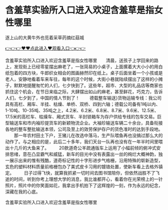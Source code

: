 # 含羞草实验所入口进入欢迎含羞草是指女性哪里
逐上山的大黄牛外也觅着采草药摘红菇城

<a href="https://github.com/getmal/fdwwt/issues/2">👉👉👉♥♥点此进入♥观看入口👈👉👉</a>

含羞草实验所入口进入欢迎含羞草是指女性哪里　　清晨，送孩子上学回来的路上，发现街上已经零星摆出麻老了，一张简易的小桌子，上面摞着大大小小的用白纸包着的四方块，牛郎织女相会的图画赫然印在纸上。桌子后面坐着一个小孩或是老人，安静地看着车来车往，每年的这个时候，大街小巷就陆续摆出了这样的小摊子，默默地提醒匆忙的人们，七夕快到了。这些年，超市、大型的礼品店等商家也抓住这个机会，在节日来临之际，大肆摆出如山的麻老，甚至鲜花，巧克力，告诉人们，七夕到了，中国的情人节到了！
　　德载整车输送}货物运输专线：我公司具有高栏、厢车、半挂、枯燥、单桥、双桥、四到六轴；德载公司备有1吨以内、1-10吨、10-35吨、35吨之上，4.2米、6.2米、6.8米、8.7米、9.6米、12.5米、17.5米的高栏车、枯燥车、厢式货车、半封锁箱车为存户供给专线的包车交易。巨型输送车和市内袖珍提货车的新颖物流企业。大袖珍输送车辆二十余台，具备衔接各地的整车整批输送本领，公司及至上的效劳保护存户的货色准时的达到手段地。
　　那一年农村田土下户，王猪儿在改选中落马，生产队喂鱼再也没搞过那么大的动作了。与之相应的是，此后二十多年，我们天台一队再也没有在一年半时间里喂出十几斤的大鱼来了。
　　20款道奇公羊疏通版车上运用了小幅前倾的俯冲式安排思绪，意在凸显霸气和威猛，新车的目光中没有表露出一丝的绚烂大概神韵，独一展示出来的惟有残酷，道奇标记性的十字形进步气格栅，沿用特殊的崭新造型，玄色的塑料材料质量前格栅包办了美式皮卡习用的镀铬处置，使新车看上去格外镇定。
　　日子过得飞快，就算我抓紧一切时间去图书馆陪你，但依然战胜不了飞逝的时间，听到你考上理想大学的消息，我比谁都开心，看着你在光荣榜上的一针照片，照片中的你笑面如花，我拿出手机拍下了这辉煌的一刻，作为永远的纪念，深藏在我的心底。

含羞草实验所入口进入欢迎含羞草是指女性哪里

